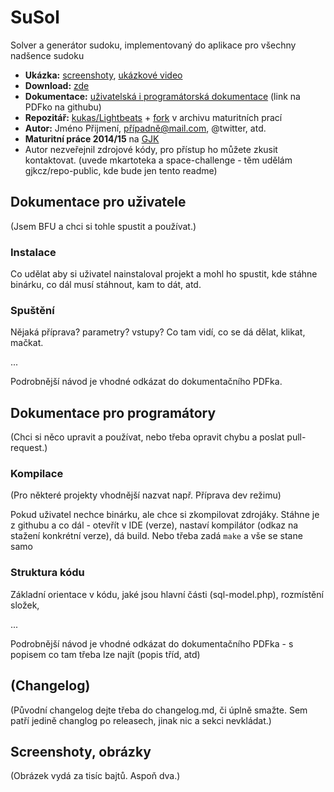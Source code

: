 # SuSol

Solver a generátor sudoku, implementovaný do aplikace pro všechny nadšence sudoku

- **Ukázka:** [screenshoty](http://abc), [ukázkové video](http://abc/)
- **Download:** [zde](https://github.com/karlosss/sudoku/releases)
- **Dokumentace:** [uživatelská i programátorská dokumentace](http://abc) (link na PDFko na githubu)
- **Repozitář:** [kukas/Lightbeats](http://github.com/kukas/Lightbeats) + [fork](http://github.com/gjkcz/Lightbeats) v archivu maturitních prací
- **Autor:** Jméno Přijmení, případně@mail.com, @twitter, atd.
- **Maturitní práce 2014/15** na [GJK](https://github.com/gjkcz/gjkcz)
- Autor nezveřejnil zdrojové kódy, pro přístup ho můžete zkusit kontaktovat. (uvede mkartoteka a space-challenge - těm udělám gjkcz/repo-public, kde bude jen tento readme)

## Dokumentace pro uživatele
(Jsem BFU a chci si tohle spustit a používat.)
### Instalace
Co udělat aby si uživatel nainstaloval projekt a mohl ho spustit, kde stáhne binárku, co dál musí stáhnout, kam to dát, atd.

### Spuštění
Nějaká příprava? parametry? vstupy?
Co tam vidí, co se dá dělat, klikat, mačkat.

...

Podrobnější návod je vhodné odkázat do dokumentačního PDFka.

## Dokumentace pro programátory
(Chci si něco upravit a používat, nebo třeba opravit chybu a poslat pull-request.)

### Kompilace 
(Pro některé projekty vhodnější nazvat např. Příprava dev režimu)

Pokud uživatel nechce binárku, ale chce si zkompilovat zdrojáky. Stáhne je z githubu a co dál - otevřít v IDE (verze), nastaví kompilátor (odkaz na stažení konkrétní verze), dá build. Nebo třeba zadá `make` a vše se stane samo

### Struktura kódu
Základní orientace v kódu, jaké jsou hlavní části (sql-model.php), rozmístění složek, 

...

Podrobnější návod je vhodné odkázat do dokumentačního PDFka - s popisem co tam třeba lze najít (popis tříd, atd)


## (Changelog)
(Původní changelog dejte třeba do changelog.md, či úplně smažte. Sem patří jedině changlog po releasech, jinak nic a sekci nevkládat.)

## Screenshoty, obrázky
(Obrázek vydá za tisíc bajtů. Aspoň dva.)


